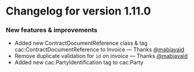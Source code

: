 # Changelog for version 1.11.0

### New features & improvements

- Added new ContractDocumentReference class & tag cac:ContractDocumentReference to Invoice — Thanks [@mabjavaid](https://github.com/mabjavaid)
- Remove duplicate validation for `id` on invoice — Thanks [@mabjavaid](https://github.com/mabjavaid)
- Added new cac:PartyIdentification tag to cac:Party
